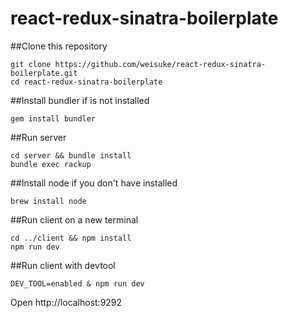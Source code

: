 # react-redux-sinatra-boilerplate

##Clone this repository
```
git clone https://github.com/weisuke/react-redux-sinatra-boilerplate.git
cd react-redux-sinatra-boilerplate
```

##Install bundler if is not installed
```
gem install bundler
```

##Run server
```
cd server && bundle install
bundle exec rackup
```

##Install node if you don't have installed
```
brew install node
```

##Run client on a new terminal
```
cd ../client && npm install
npm run dev
```

##Run client with devtool
```
DEV_TOOL=enabled & npm run dev
```


Open http://localhost:9292
